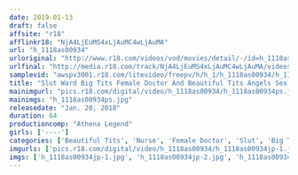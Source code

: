 ```yaml
---
date: 2019-01-13
draft: false
affsite: "r18"
afflinkr18: "NjA4LjEuMS4xLjAuMC4wLjAuMA"
url: "h_1118as00934"
urloriginal: "http://www.r18.com/videos/vod/movies/detail/-/id=h_1118as00934"
urlfinal: "http://media.r18.com/track/NjA4LjEuMS4xLjAuMC4wLjAuMA/videos/vod/movies/detail/-/id=h_1118as00934"
samplevid: "awspv3001.r18.com/litevideo/freepv/h/h_1/h_1118as00934/h_1118as00934_dmb_s.mp4"
title: "Slut Ward Big Tits Female Doctor And Beautiful Tits Angels Sex Records Mouth Fucking"
mainimgurl: "pics.r18.com/digital/video/h_1118as00934/h_1118as00934ps.jpg"
mainimgs: "h_1118as00934ps.jpg"
releasedate: "Jan. 20, 2018"
duration: 64
productioncomp: "Athena Legend"
girls: ['----']
categories: ['Beautiful Tits', 'Nurse', 'Female Doctor', 'Slut', 'Big Tits']
imgurls: ['pics.r18.com/digital/video/h_1118as00934/h_1118as00934jp-1.jpg', 'pics.r18.com/digital/video/h_1118as00934/h_1118as00934jp-2.jpg', 'pics.r18.com/digital/video/h_1118as00934/h_1118as00934jp-3.jpg', 'pics.r18.com/digital/video/h_1118as00934/h_1118as00934jp-4.jpg', 'pics.r18.com/digital/video/h_1118as00934/h_1118as00934jp-5.jpg', 'pics.r18.com/digital/video/h_1118as00934/h_1118as00934jp-6.jpg', 'pics.r18.com/digital/video/h_1118as00934/h_1118as00934jp-7.jpg', 'pics.r18.com/digital/video/h_1118as00934/h_1118as00934jp-8.jpg', 'pics.r18.com/digital/video/h_1118as00934/h_1118as00934jp-9.jpg', 'pics.r18.com/digital/video/h_1118as00934/h_1118as00934jp-10.jpg', 'pics.r18.com/digital/video/h_1118as00934/h_1118as00934jp-11.jpg', 'pics.r18.com/digital/video/h_1118as00934/h_1118as00934jp-12.jpg', 'pics.r18.com/digital/video/h_1118as00934/h_1118as00934jp-13.jpg', 'pics.r18.com/digital/video/h_1118as00934/h_1118as00934jp-14.jpg', 'pics.r18.com/digital/video/h_1118as00934/h_1118as00934jp-15.jpg', 'pics.r18.com/digital/video/h_1118as00934/h_1118as00934jp-16.jpg', 'pics.r18.com/digital/video/h_1118as00934/h_1118as00934jp-17.jpg', 'pics.r18.com/digital/video/h_1118as00934/h_1118as00934jp-18.jpg', 'pics.r18.com/digital/video/h_1118as00934/h_1118as00934jp-19.jpg', 'pics.r18.com/digital/video/h_1118as00934/h_1118as00934jp-20.jpg']
imgs: ['h_1118as00934jp-1.jpg', 'h_1118as00934jp-2.jpg', 'h_1118as00934jp-3.jpg', 'h_1118as00934jp-4.jpg', 'h_1118as00934jp-5.jpg', 'h_1118as00934jp-6.jpg', 'h_1118as00934jp-7.jpg', 'h_1118as00934jp-8.jpg', 'h_1118as00934jp-9.jpg', 'h_1118as00934jp-10.jpg', 'h_1118as00934jp-11.jpg', 'h_1118as00934jp-12.jpg', 'h_1118as00934jp-13.jpg', 'h_1118as00934jp-14.jpg', 'h_1118as00934jp-15.jpg', 'h_1118as00934jp-16.jpg', 'h_1118as00934jp-17.jpg', 'h_1118as00934jp-18.jpg', 'h_1118as00934jp-19.jpg', 'h_1118as00934jp-20.jpg']
---
```

